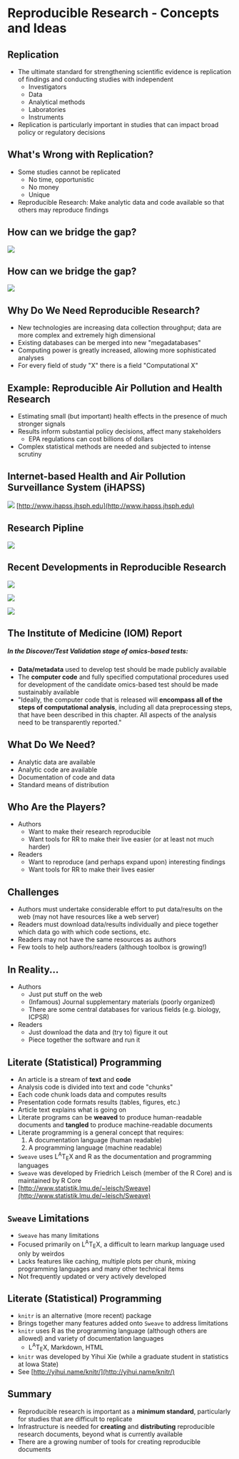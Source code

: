 # Reproducible Research - Concepts and Ideas
## Replication
- The ultimate standard for strengthening scientific evidence is replication of findings and conducting studies with independent
	- Investigators
	- Data
	- Analytical methods
	- Laboratories
	- Instruments
- Replication is particularly important in studies that can impact broad policy or regulatory decisions

## What's Wrong with Replication?
- Some studies cannot be replicated
	- No time, opportunistic
	- No money
	- Unique
- Reproducible Research: Make analytic data and code available so that others may reproduce findings

## How can we bridge the gap?
![](aslfkjaslkjdfa.JPG)

## How can we bridge the gap?
![](asfasfsdaf.JPG)

## Why Do We Need Reproducible Research?
- New technologies are increasing data collection throughput; data are more complex and extremely high dimensional
- Existing databases can be merged into new "megadatabases"
- Computing power is greatly increased, allowing more sophisticated analyses
- For every field of study "X" there is a field "Computational X"

## Example: Reproducible Air Pollution and Health Research
- Estimating small (but important) health effects in the presence of much stronger signals
- Results inform substantial policy decisions, affect many stakeholders
	- EPA regulations can cost billions of dollars
- Complex statistical methods are needed and subjected to intense scrutiny

## Internet-based Health and Air Pollution Surveillance System (iHAPSS)
![](asfasgsdffgedfg.JPG)
[http://www.ihapss.jhsph.edu](http://www.ihapss.jhsph.edu)

## Research Pipline
![](uihuihbkjn.JPG)

## Recent Developments in Reproducible Research
![](etgnmlknm.JPG)

![](dgkjadnhfasjlkfj.JPG)

![](bbbbbb.jpb)

## The Institute of Medicine (IOM) Report
##### In the Discover/Test Validation stage of omics-based tests:
- **Data/metadata** used to develop test should be made publicly available
- The **computer code** and fully specified computational procedures used for development of the candidate omics-based test should be made sustainably available
- "Ideally, the computer code that is released will **encompass all of the steps of computational analysis**, including all data preprocessing steps, that have been described in this chapter. All aspects of the analysis need to be transparently reported."

## What Do We Need? 
- Analytic data are available
- Analytic code are available
- Documentation of code and data
- Standard means of distribution

## Who Are the Players?
- Authors
	- Want to make their research reproducible
	- Want tools for RR to make their live easier (or at least not much harder)
- Readers
	- Want to reproduce (and perhaps expand upon) interesting findings
	- Want tools for RR to make their lives easier

## Challenges
- Authors must undertake considerable effort to put data/results on the web (may not have resources like a web server)
- Readers must download data/results individually and piece together which data go with which code sections, etc.
- Readers may not have the same resources as authors
- Few tools to help authors/readers (although toolbox is growing!)

## In Reality...
- Authors
	- Just put stuff on the web
	- (Infamous) Journal supplementary materials (poorly organized)
	- There are some central databases for various fields (e.g. biology, ICPSR)
- Readers
	- Just download the data and (try to) figure it out
	- Piece together the software and run it

## Literate (Statistical) Programming
- An article is a stream of **text** and **code**
- Analysis code is divided into text and code "chunks"
- Each code chunk loads data and computes results
- Presentation code formats results (tables, figures, etc.)
- Article text explains what is going on
- Literate programs can be **weaved** to produce human-readable documents and **tangled** to produce machine-readable documents
- Literate programming is a general concept that requires:
	1. A documentation language (human readable)
	2. A programming language (machine readable)
- `Sweave` uses L<sup>A</sup>T<sub>E</sub>X and R as the documentation and programming languages
- `Sweave` was developed by Friedrich Leisch (member of the R Core) and is maintained by R Core
- [http://www.statistik.lmu.de/~leisch/Sweave](http://www.statistik.lmu.de/~leisch/Sweave)

## `Sweave` Limitations
- `Sweave` has many limitations
- Focused primarily on L<sup>A</sup>T<sub>E</sub>X, a difficult to learn markup language used only by weirdos
- Lacks features like caching, multiple plots per chunk, mixing programming languages and many other technical items
- Not frequently updated or very actively developed

## Literate (Statistical) Programming
- `knitr` is an alternative (more recent) package
- Brings together many features added onto `Sweave` to address limitations
- `knitr` uses R as the programming language (although others are allowed) and variety of documentation languages
	- L<sup>A</sup>T<sub>E</sub>X, Markdown, HTML
- `knitr` was developed by Yihui Xie (while a graduate student in statistics at Iowa State)
- See [http://yihui.name/knitr/](http://yihui.name/knitr/)

## Summary
- Reproducible research is important as a **minimum standard**, particularly for studies that are difficult to replicate
- Infrastructure is needed for **creating** and **distributing** reproducible research documents, beyond what is currently available
- There are a growing number of tools for creating reproducible documents